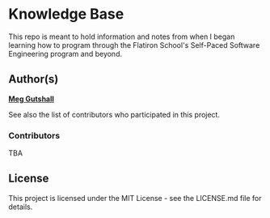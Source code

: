 # Knowledge Base

This repo is meant to hold information and notes from when I began learning how to program through the Flatiron School's Self-Paced Software Engineering program and beyond.

## Author(s)

[**Meg Gutshall**](https://github.com/meg-gutshall/)

See also the list of contributors who participated in this project.

### Contributors

TBA

## License

This project is licensed under the MIT License - see the LICENSE.md file for details.
